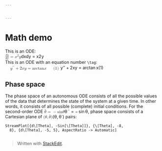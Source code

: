 ```yaml
---


---
```


<h1 id="math-demo">Math demo</h1>
<p>This is an ODE:<br>
<span class="katex--display"><span class="katex-display"><span class="katex"><span class="katex-mathml"><math><semantics><mrow><mfrac><mrow><mi>d</mi><mi>y</mi></mrow><mrow><mi>d</mi><mi>x</mi></mrow></mfrac><mo>=</mo><msup><mi>x</mi><mn>2</mn></msup><mi>y</mi></mrow><annotation encoding="application/x-tex">{dy \over dx} = x^2y</annotation></semantics></math></span><span class="katex-html" aria-hidden="true"><span class="base"><span class="strut" style="height: 2.0574399999999997em; vertical-align: -0.686em;"></span><span class="mord"><span class="mord"><span class="mopen nulldelimiter"></span><span class="mfrac"><span class="vlist-t vlist-t2"><span class="vlist-r"><span class="vlist" style="height: 1.3714399999999998em;"><span class="" style="top: -2.314em;"><span class="pstrut" style="height: 3em;"></span><span class="mord"><span class="mord mathdefault">d</span><span class="mord mathdefault">x</span></span></span><span class="" style="top: -3.23em;"><span class="pstrut" style="height: 3em;"></span><span class="frac-line" style="border-bottom-width: 0.04em;"></span></span><span class="" style="top: -3.677em;"><span class="pstrut" style="height: 3em;"></span><span class="mord"><span class="mord mathdefault">d</span><span class="mord mathdefault" style="margin-right: 0.03588em;">y</span></span></span></span><span class="vlist-s">​</span></span><span class="vlist-r"><span class="vlist" style="height: 0.686em;"><span class=""></span></span></span></span></span><span class="mclose nulldelimiter"></span></span></span><span class="mspace" style="margin-right: 0.2777777777777778em;"></span><span class="mrel">=</span><span class="mspace" style="margin-right: 0.2777777777777778em;"></span></span><span class="base"><span class="strut" style="height: 1.0585479999999998em; vertical-align: -0.19444em;"></span><span class="mord"><span class="mord mathdefault">x</span><span class="msupsub"><span class="vlist-t"><span class="vlist-r"><span class="vlist" style="height: 0.8641079999999999em;"><span class="" style="top: -3.113em; margin-right: 0.05em;"><span class="pstrut" style="height: 2.7em;"></span><span class="sizing reset-size6 size3 mtight"><span class="mord mtight">2</span></span></span></span></span></span></span></span><span class="mord mathdefault" style="margin-right: 0.03588em;">y</span></span></span></span></span></span><br>
This is an ODE with an equation number <code>\tag</code>:<br>
<span class="katex--display"><span class="katex-display"><span class="katex"><span class="katex-mathml"><math><semantics><mtable width="100%"><mtr><mtd width="50%"></mtd><mtd><mrow><msup><mi>y</mi><mrow><mo mathvariant="normal">′</mo><mo mathvariant="normal">′</mo></mrow></msup><mo>+</mo><mn>2</mn><mi>x</mi><mi>y</mi><mo>=</mo><mi>arctan</mi><mo>⁡</mo><mi>x</mi></mrow></mtd><mtd width="50%"></mtd><mtd><mtext>(1)</mtext></mtd></mtr></mtable><annotation encoding="application/x-tex">y''+2xy=\arctan x \tag{1}</annotation></semantics></math></span><span class="katex-html" aria-hidden="true"><span class="base"><span class="strut" style="height: 0.996332em; vertical-align: -0.19444em;"></span><span class="mord"><span class="mord mathdefault" style="margin-right: 0.03588em;">y</span><span class="msupsub"><span class="vlist-t"><span class="vlist-r"><span class="vlist" style="height: 0.801892em;"><span class="" style="top: -3.113em; margin-right: 0.05em;"><span class="pstrut" style="height: 2.7em;"></span><span class="sizing reset-size6 size3 mtight"><span class="mord mtight"><span class="mord mtight">′</span><span class="mord mtight">′</span></span></span></span></span></span></span></span></span><span class="mspace" style="margin-right: 0.2222222222222222em;"></span><span class="mbin">+</span><span class="mspace" style="margin-right: 0.2222222222222222em;"></span></span><span class="base"><span class="strut" style="height: 0.8388800000000001em; vertical-align: -0.19444em;"></span><span class="mord">2</span><span class="mord mathdefault">x</span><span class="mord mathdefault" style="margin-right: 0.03588em;">y</span><span class="mspace" style="margin-right: 0.2777777777777778em;"></span><span class="mrel">=</span><span class="mspace" style="margin-right: 0.2777777777777778em;"></span></span><span class="base"><span class="strut" style="height: 0.61508em; vertical-align: 0em;"></span><span class="mop">arctan</span><span class="mspace" style="margin-right: 0.16666666666666666em;"></span><span class="mord mathdefault">x</span></span><span class="tag"><span class="strut" style="height: 1.051892em; vertical-align: -0.25em;"></span><span class="mord text"><span class="mord">(</span><span class="mord"><span class="mord">1</span></span><span class="mord">)</span></span></span></span></span></span></span></p>
<h2 id="phase-space">Phase space</h2>
<p>The phase space of an autonomous ODE consists of all the possible values of the data that determines the state of the system at a given time. In other words, it consists of all possible (complete) initial conditions. For the second-order ODE <span class="katex--inline"><span class="katex"><span class="katex-mathml"><math><semantics><mrow><mover accent="true"><mi>θ</mi><mo>¨</mo></mover><mo>=</mo><mo>−</mo><mi>sin</mi><mo>⁡</mo><mi>θ</mi></mrow><annotation encoding="application/x-tex">\ddot\theta = - \sin\theta</annotation></semantics></math></span><span class="katex-html" aria-hidden="true"><span class="base"><span class="strut" style="height: 0.9313em; vertical-align: 0em;"></span><span class="mord accent"><span class="vlist-t"><span class="vlist-r"><span class="vlist" style="height: 0.9313em;"><span class="" style="top: -3em;"><span class="pstrut" style="height: 3em;"></span><span class="mord mathdefault" style="margin-right: 0.02778em;">θ</span></span><span class="" style="top: -3.26344em;"><span class="pstrut" style="height: 3em;"></span><span class="accent-body" style="left: -0.16666em;">¨</span></span></span></span></span></span><span class="mspace" style="margin-right: 0.2777777777777778em;"></span><span class="mrel">=</span><span class="mspace" style="margin-right: 0.2777777777777778em;"></span></span><span class="base"><span class="strut" style="height: 0.77777em; vertical-align: -0.08333em;"></span><span class="mord">−</span><span class="mspace" style="margin-right: 0.16666666666666666em;"></span><span class="mop">sin</span><span class="mspace" style="margin-right: 0.16666666666666666em;"></span><span class="mord mathdefault" style="margin-right: 0.02778em;">θ</span></span></span></span></span>, phase space consists of a Cartesian plane of <span class="katex--inline"><span class="katex"><span class="katex-mathml"><math><semantics><mrow><mo stretchy="false">(</mo><mi>θ</mi><mo separator="true">,</mo><mover accent="true"><mi>θ</mi><mo>˙</mo></mover><mo stretchy="false">)</mo></mrow><annotation encoding="application/x-tex">(\theta, \dot\theta)</annotation></semantics></math></span><span class="katex-html" aria-hidden="true"><span class="base"><span class="strut" style="height: 1.1813em; vertical-align: -0.25em;"></span><span class="mopen">(</span><span class="mord mathdefault" style="margin-right: 0.02778em;">θ</span><span class="mpunct">,</span><span class="mspace" style="margin-right: 0.16666666666666666em;"></span><span class="mord accent"><span class="vlist-t"><span class="vlist-r"><span class="vlist" style="height: 0.9313em;"><span class="" style="top: -3em;"><span class="pstrut" style="height: 3em;"></span><span class="mord mathdefault" style="margin-right: 0.02778em;">θ</span></span><span class="" style="top: -3.26344em;"><span class="pstrut" style="height: 3em;"></span><span class="accent-body" style="left: -0.055550000000000016em;">˙</span></span></span></span></span></span><span class="mclose">)</span></span></span></span></span> pairs:</p>
<pre class=" language-mathematica"><code class="prism  language-mathematica">StreamPlot[{d\[Theta], -Sin[\[Theta]]}, {\[Theta], -8, 
  8}, {d\[Theta], -5, 5}, AspectRatio -&gt; Automatic]
</code></pre>
<p><img src="https://lh3.googleusercontent.com/LwW0EHIP7y3nyNL4tjt-rRPTN5Fk4ppsplgu_kORQzR2njcCDe340jR3H9zKMCzgRhzGOxSf2DOX" alt="" title="Phase space of a pendulum"></p>
<blockquote>
<p>Written with <a href="https://stackedit.io/">StackEdit</a>.</p>
</blockquote>

